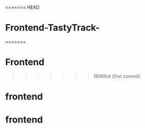 <<<<<<< HEAD
# Frontend-TastyTrack-
=======
# Frontend
>>>>>>> 1856fb4 (first commit)
# frontend
# frontend
